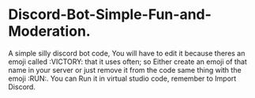# Discord-Bot-Simple-Fun-and-Moderation.
A simple silly discord bot code, You will have to edit it because theres an emoji called :VICTORY: that it uses often; so Either create an emoji of that name in your server or just remove it from the code same thing with the emoji :RUN:.
You can Run it in virtual studio code, remember to Import Discord.

